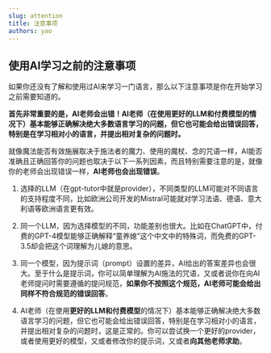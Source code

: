 ```yaml
---
slug: attention
title: 注意事项
authors: yao
---
```



## 使用AI学习之前的注意事项

如果你还没有了解和使用过AI来学习一门语言，那么以下注意事项是你在开始学习之前需要知道的。

**首先非常重要的是，AI老师会出错！AI老师（在使用更好的LLM和付费模型的情况下）基本能够正确解决绝大多数语言学习的问题，但它也可能会给出错误回答，特别是在学习相对小的语言，并提出相对复杂的问题时。**

就像魔法能否有效施展取决于施法者的魔力、使用的魔杖、念的咒语一样，AI能否准确且正确回答你的问题也取决于以下一系列因素，而且特别需要注意的是，就像你的老师会出现错误一样，**AI老师也会出现错误**。

1. 选择的LLM（在gpt-tutor中就是provider），不同类型的LLM可能对不同语言的支持程度不同，比如欧洲公司开发的Mistral可能就对学习法语、德语、意大利语等欧洲语言更有效。

2. 同一个LLM，因为选择模型的不同，功能差别也很大。比如在ChatGPT中，付费的GPT-4模型能够正确解释“童养媳”这个中文中的特殊词，而免费的GPT-3.5却会把这个词理解为儿媳的意思。

3. 同一个模型，因为提示词（prompt）设置的差异，AI给出的答案差异也会很大。至于什么是提示词，你可以简单理解为AI施法的咒语，又或者说你在向AI老师提问时需要遵循的提问规范，**如果你不按照这个规范，AI老师可能会给出同样不符合规范的错误回答**。

4. AI老师（在使用**更好的LLM和付费模型**的情况下）基本能够正确解决绝大多数语言学习的问题，但它也可能会给出错误回答，特别是在学习相对小的语言，并提出相对复杂的问题时，这是正常的。你可以尝试换一个更好的provider，或者使用更好的模型，又或者修改你的提示词，又或者**向其他老师求助**。


